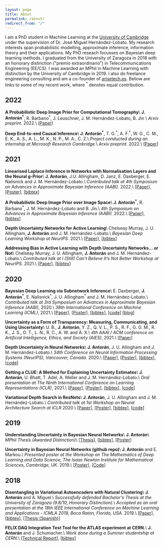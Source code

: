 ```yaml
---
layout: page
title: About
permalink: /about/
redirect_from: "/"
---
```


I am a PhD student in Machine Learning at the [University of Cambridge](http://mlg.eng.cam.ac.uk/?portfolio=javier-antoran) under the supervision of Dr. José Miguel Hernández-Lobato. My research interests span probabilistic modelling, approximate inference, information theory and their applications. My PhD reseach focusses on Bayesian deep learning methods. I graduated from the University of Zaragoza in 2018 with an honorary distinction ("premio extraordinario") in Telecommunications Engineering (EE/CS). I was awarded an MPhil in Machine Learning with distinction by the University of Cambridge in 2019. I also do freelance engineering consulting and am a co-founder of [arisetech.es](http://arisetech.es). Bellow are links to some of my recent work, where <sup>\*</sup> denotes equal contribution.

## 2022

**A Probabilistic Deep Image Prior for Computational Tomography**\\
**J. Antorán<sup>\*</sup>**, R. Barbano<sup>\*</sup>, J. Leuschner, J. M. Hernández-Lobato, B. Jin \\
*Arxiv preprint.* 2022.\\
\[[Paper](https://arxiv.org/pdf/2203.00479.pdf)\]


**Deep End-to-end Causal Inference**\\
**J. Antorán<sup>\*</sup>**, T. G.<sup>\*</sup>, A. F.<sup>\*</sup>, W. G., C. M., E. K., A. S., A. L., M. K., N. P., M. A., C. Z.\\
*Project conducted during an internship at Microsoft Research Cambridge.*\\
*Arxiv preprint.* 2022.\\
\[[Paper](https://arxiv.org/pdf/2202.02195.pdf)\]

## 2021

**Linearised Laplace Inference in Networks with Normalisation Layers and the Neural g-Prior**\\
**J. Antorán**, J.U. Allingham, D. Janz, E. Daxberger, E. Nalisnick and J. M. Hernández-Lobato.\\
*Contributed talk at 4th Symposium on Advances in Approximate Bayesian Inference (AABI).* 2022.\\
\[[Paper](https://openreview.net/pdf?id=uUH8x-h9zdB)\], \[[Poster](assets/pdf/Laplace_AABI_poster.pdf)\], \[[bibtex](assets/bibtex/antoran2022linearised.bib)\]

**A Probabilistic Deep Image Prior over Image Space**\\
**J. Antorán<sup>\*</sup>**, R. Barbano<sup>\*</sup>, J. M. Hernández-Lobato and B. Jin.\\
*4th Symposium on Advances in Approximate Bayesian Inference (AABI).* 2022.\\
\[[Paper](https://openreview.net/pdf?id=qtFPfwJWowM)\], \[[bibtex](assets/bibtex/barbabo2022probabilistic.bib)\]


**Depth Uncertainty Networks for Active Learning**\\
Chelseay Murray, J. U. Allingham, **J. Antorán** and J. M. Hernández-Lobato.\\
*Bayesian Deep Learning Workshop at NeurIPS.* 2021.\\
\[[Paper](https://arxiv.org/pdf/2112.06796)\], \[[bibtex](assets/bibtex/murray2021depth.bib)\]


**Addressing Bias in Active Learning with Depth Uncertainty Networks... or Not**\\
Chelseay Murray, J. U. Allingham, **J. Antorán** and J. M. Hernández-Lobato.\\
*Contributed talk at I (Still) Can’t Believe It’s Not Better Workshop at NeurIPS.* 2021.\\
\[[Paper](https://openreview.net/pdf?id=gVi-oIwRIks)\], \[[bibtex](assets/bibtex/murray2021active.bib)\]

## 2020

**Bayesian Deep Learning via Subnetwork Inference**\\
E. Daxberger, **J. Antorán<sup>\*</sup>**, E. Nalisnick<sup>\*</sup>, J. U. Allingham<sup>\*</sup> and J. M. Hernández-Lobato.\\
*Contributed talk at 3rd Symposium on
Advances in Approximate Bayesian Inference (AABI)*, 2020.\\
*38th International Conference on Machine Learning (ICML)*, 2021.\\
\[[Paper](https://arxiv.org/abs/2010.14689)\], \[[Poster](assets/pdf/Subnetwork_Inference_BDL_Poster.pdf)\], \[[bibtex](assets/bibtex/daxberger21subnetwork.bib)\], \[[code](https://github.com/edaxberger/subnetwork-inference)\] \[[blog](https://mlg-blog.com/2021/07/21/subnetwork-inference.html)\]

**Uncertainty as a Form of Transparency: Measuring, Communicating, and Using Uncertainty**\\
U. B., **J. Antorán**, Y. Z., Q. V. L., P. S., R. F., G. G. M., R. K., J. S., O. T., L. N., R. C., A. W. and A. X.\\
*4th AAAI / ACM conference on Artificial Intelligence, Ethics, and Society (AIES)*, 2021.\\
\[[Paper](https://arxiv.org/abs/2011.07586)\]

**Depth Uncertainty in Neural Networks**\\
**J. Antorán**, J. U. Allingham and J. M. Hernández-Lobato.\\
*34th Conference on Neural Information Processing Systems (NeurIPS), Vancouver, Canada.* 2020.\\
\[[Paper](https://arxiv.org/pdf/2006.08437.pdf)\], \[[Poster](assets/pdf/DUN_neurips_poster.pdf)\], \[[bibtex](assets/bibtex/antoran2020depth.bib)\], \[[code](https://github.com/cambridge-mlg/DUN)\]

**Getting a CLUE: A Method for Explaining Uncertainty Estimates**\\
**J. Antorán**, U. Bhatt, T. Adel, A. Weller and J. M. Hernández-Lobato.\\
*Oral presentation at The Ninth International Conference on Learning Representations (ICLR)*, 2021.\\
\[[Paper](https://openreview.net/pdf?id=XSLF1XFq5h)\], \[[Poster](assets/pdf/CLUE_poster_ICLR_2021.pdf)\], \[[bibtex](assets/bibtex/antoran2020getting.bib)\], \[[code](https://github.com/cambridge-mlg/CLUE)\]

**Variational Depth Search in ResNets**\\
**J. Antorán**, J. U. Allingham and J. M. Hernández-Lobato.\\
*Contributed talk at 1st Workshop on Neural Architecture Search at ICLR* 2020.\\
\[[Paper](https://arxiv.org/pdf/2002.02797.pdf)\], \[[Poster](assets/pdf/arch_uncert_poster.pdf)\], \[[bibtex](assets/bibtex/antoran2020variational.bib)\], \[[code](https://github.com/cambridge-mlg/arch_uncert)\]

## 2019 

**Understanding Uncertainty in Bayesian Neural Networks**\\
**J. Antorán**\\
*MPhil Thesis (Awarded Distinction)*\\
\[[Thesis](assets/pdf/mphil_thesis_Javier_Antoran.pdf)\], \[[bibtex](assets/bibtex/antoran2019understanding.bib)\], \[[Poster](assets/pdf/poster_thesis.pdf)\] 

**Uncertainty in Bayesian Neural Networks (github repo)**\\
**J. Antorán** and E. Markou.\\
*Presented poster at the Workshop on The Mathematics of Deep Learning and Data Science, The Isaac Newton Institute for Mathematical Sciences, Cambridge, UK.* 2019.\\
\[[Poster](assets/pdf/poster_advml.pdf)\], \[[Code](https://github.com/JavierAntoran/Bayesian-Neural-Networks)\]

## 2018

**Disentangling in Variational Autoencoders with Natural Clustering**\\
**J. Antorán** and A. Miguel.\\
*Successfully defended Bachelor's Thesis at the University of Zaragoza (9.8/10, Honorary Distinction).*\\
*Accepted as an oral presentation at the 18th IEEE International Conference on Machine Learning and Applications - ICMLA 2019, Boca Raton, Florida, USA.* 2019.\\
\[[Paper](https://arxiv.org/pdf/1901.09415.pdf)\], \[[bibtex](assets/bibtex/antoran2019disentangling.bib)\], \[[Thesis (Spanish)](https://deposita.unizar.es/TAZ/EINA/2018/42174/TAZ-TFG-2018-2597.pdf)\]

**FELIX DAQ Integration Test Tool for the ATLAS experiment at CERN.**\\
**J. Antorán** and J. Schumacher.\\
*Work done during a Summer studentship at CERN.*\\
\[[Technical Report](http://cds.cern.ch/record/2639275/files/javiercabiscol.pdf)\], \[[bibtex](http://cds.cern.ch/record/2639275/export/hx?ln=en)\]


